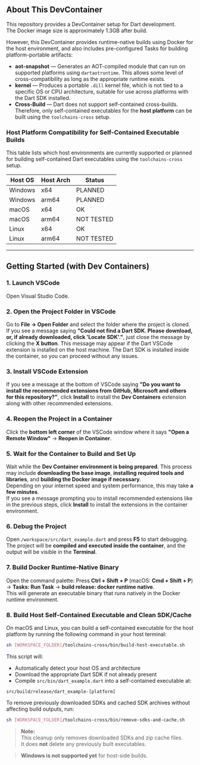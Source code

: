 ## About This DevContainer

This repository provides a DevContainer setup for Dart development.  
The Docker image size is approximately 1.3GB after build.

However, this DevContainer provides runtime-native builds using Docker for the host environment, and also includes pre-configured Tasks for building platform-portable artifacts:

- **aot-snapshot** — Generates an AOT-compiled module that can run on supported platforms using `dartaotruntime`. This allows some level of cross-compatibility as long as the appropriate runtime exists.
- **kernel** — Produces a portable `.dill` kernel file, which is not tied to a specific OS or CPU architecture, suitable for use across platforms with the Dart SDK installed.
- **Cross-Build** — Dart does not support self-contained cross-builds. Therefore, only self-contained executables for the **host platform** can be built using the `toolchains-cross` setup.

### Host Platform Compatibility for Self-Contained Executable Builds

This table lists which host environments are currently supported or planned for building self-contained Dart executables using the `toolchains-cross` setup.

| Host OS | Host Arch | Status       |
|---------|-----------|--------------|
| Windows | x64       | PLANNED      |
| Windows | arm64     | PLANNED      |
| macOS   | x64       | OK           |
| macOS   | arm64     | NOT TESTED   |
| Linux   | x64       | OK           |
| Linux   | arm64     | NOT TESTED   |

---

## Getting Started (with Dev Containers)

### 1. Launch VSCode  
Open Visual Studio Code.

### 2. Open the Project Folder in VSCode  
Go to **File → Open Folder** and select the folder where the project is cloned.  
If you see a message saying **"Could not find a Dart SDK. Please download, or, if already downloaded, click 'Locate SDK'."**, just close the message by clicking the **X button**. This message may appear if the Dart VSCode extension is installed on the host machine. The Dart SDK is installed inside the container, so you can proceed without any issues.

### 3. Install VSCode Extension  
If you see a message at the bottom of VSCode saying **"Do you want to install the recommended extensions from GitHub, Microsoft and others for this repository?"**, click **Install** to install the **Dev Containers** extension along with other recommended extensions.

### 4. Reopen the Project in a Container  
Click the **bottom left corner** of the VSCode window where it says **"Open a Remote Window"** → **Reopen in Container**.  

### 5. Wait for the Container to Build and Set Up  
Wait while the **Dev Container environment is being prepared**. This process may include **downloading the base image**, **installing required tools and libraries**, and **building the Docker image if necessary**.  
Depending on your internet speed and system performance, this may take **a few minutes**.  
If you see a message prompting you to install recommended extensions like in the previous steps, click **Install** to install the extensions in the container environment.

### 6. Debug the Project  
Open `/workspace/src/dart_example.dart` and press **F5** to start debugging.  
The project will be **compiled and executed inside the container**, and the output will be visible in the **Terminal**.

### 7. Build Docker Runtime-Native Binary  
Open the command palette: Press **Ctrl + Shift + P** (macOS: **Cmd + Shift + P**) → **Tasks: Run Task** → **build release: docker runtime native**.  
This will generate an executable binary that runs natively in the Docker runtime environment.

### 8. Build Host Self-Contained Executable and Clean SDK/Cache

On macOS and Linux, you can build a self-contained executable for the host platform by running the following command in your host terminal:

```sh
sh [WORKSPACE_FOLDER]/toolchains-cross/bin/build-host-executable.sh
```

This script will:

- Automatically detect your host OS and architecture
- Download the appropriate Dart SDK if not already present
- Compile `src/bin/dart_example.dart` into a self-contained executable at:

```
src/build/release/dart_example-[platform]
```

To remove previously downloaded SDKs and cached SDK archives without affecting build outputs, run:

```sh
sh [WORKSPACE_FOLDER]/toolchains-cross/bin/remove-sdks-and-cache.sh
```

> **Note:**  
> This cleanup only removes downloaded SDKs and zip cache files.  
> It does **not** delete any previously built executables.

> **Windows is not supported yet** for host-side builds.

